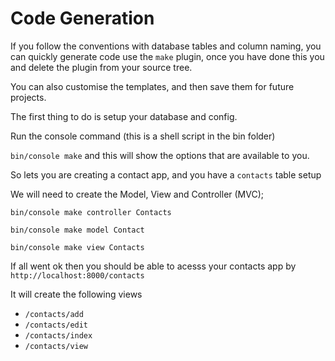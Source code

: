 # Code Generation

If you follow the conventions with database tables and column naming, you can quickly generate code use the `make` plugin, once you have done this you and delete the plugin from your source tree.

You can also customise the templates, and then save them for future projects.

The first thing to do is setup your database and config.

Run the console command (this is a shell script in the bin folder)

`bin/console make` and this will show the options that are available to you.

So lets you are creating a contact app, and you have a `contacts` table setup

We will need to create the Model, View and Controller (MVC);

`bin/console make controller Contacts`

`bin/console make model Contact`

`bin/console make view Contacts`

If all went ok then you should be able to acesss your contacts app by `http://localhost:8000/contacts`

It will create the following views
- `/contacts/add` 
- `/contacts/edit`
- `/contacts/index`
- `/contacts/view`